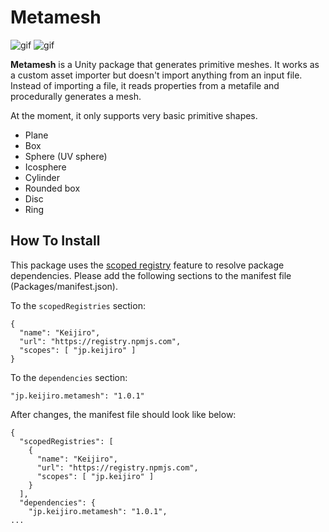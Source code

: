 Metamesh
========

![gif](https://i.imgur.com/4ldi2dH.gif)
![gif](https://i.imgur.com/GXz7Q41.gif)

**Metamesh** is a Unity package that generates primitive meshes. It works as a
custom asset importer but doesn't import anything from an input file. Instead
of importing a file, it reads properties from a metafile and procedurally
generates a mesh.

At the moment, it only supports very basic primitive shapes.

- Plane
- Box
- Sphere (UV sphere)
- Icosphere
- Cylinder
- Rounded box
- Disc
- Ring

How To Install
--------------

This package uses the [scoped registry] feature to resolve package dependencies.
Please add the following sections to the manifest file (Packages/manifest.json).

[scoped registry]: https://docs.unity3d.com/Manual/upm-scoped.html

To the `scopedRegistries` section:

```
{
  "name": "Keijiro",
  "url": "https://registry.npmjs.com",
  "scopes": [ "jp.keijiro" ]
}
```

To the `dependencies` section:

```
"jp.keijiro.metamesh": "1.0.1"
```

After changes, the manifest file should look like below:

```
{
  "scopedRegistries": [
    {
      "name": "Keijiro",
      "url": "https://registry.npmjs.com",
      "scopes": [ "jp.keijiro" ]
    }
  ],
  "dependencies": {
    "jp.keijiro.metamesh": "1.0.1",
...
```
